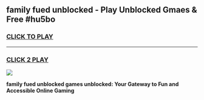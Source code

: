 
## family fued unblocked - Play Unblocked Gmaes & Free #hu5bo
<h3>
<a href="https://news.freeplayer.one?title=family_fued_unblocked&ref=03M">CLICK TO PLAY</a></h3>
<hr>

<h3>
<a href="https://news.freeplayer.one?title=family_fued_unblocked&ref=03M">CLICK 2 PLAY</a>
  
</h3>

<a href="https://news.freeplayer.one?title=family_fued_unblocked&ref=03M"><img src="https://clearcache.store/games.png"></a>


**family fued unblocked games unblocked: Your Gateway to Fun and Accessible Online Gaming**
